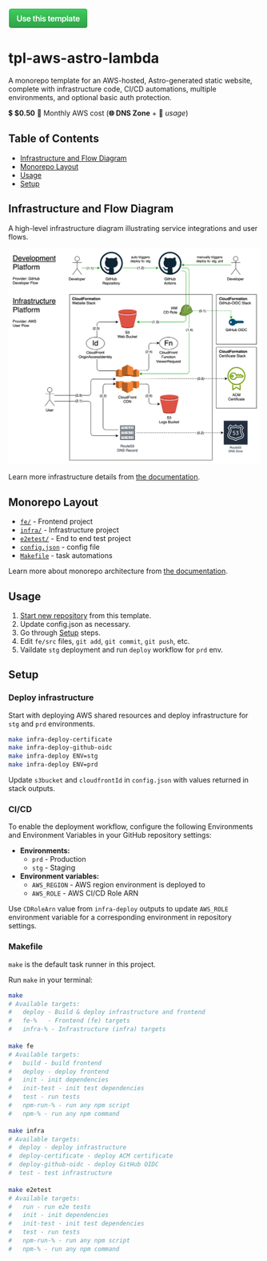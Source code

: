 [<img src="docs/assets/use-this-template-btn.png" width="160" />](https://github.com/new?template_name=tpl-aws-astro-lambda&template_owner=tsertkov)

# tpl-aws-astro-lambda

A monorepo template for an AWS-hosted, Astro-generated static website, complete with infrastructure code, CI/CD automations, multiple environments, and optional basic auth protection.

💲 **$0.50** 🌟 Monthly AWS cost (**🌐 DNS Zone** + 🔧 *usage*)

## Table of Contents

- [Infrastructure and Flow Diagram](#infrastructure-and-flow-diagram)
- [Monorepo Layout](#monorepo-layout)
- [Usage](#usage)
- [Setup](#setup)

## Infrastructure and Flow Diagram

A high-level infrastructure diagram illustrating service integrations and user flows.

![Infrastructure Diagram](docs/assets/infra-diagram.svg)

Learn more infrastructure details from [the documentation](docs/infrastructure.md).

## Monorepo Layout

- [`fe/`](/fe) - Frontend project
- [`infra/`](/infra) - Infrastructure project
- [`e2etest/`](/e2etest) - End to end test project
- [`config.json`](/config.json) - config file
- [`Makefile`](/Makefile) - task automations

Learn more about monorepo architecture from [the documentation](docs/monorepo.md).

## Usage

1. [Start new repository](https://github.com/new?template_name=tpl-aws-website&template_owner=tsertkov) from this template.
2. Update config.json as necessary.
3. Go through [Setup](#setup) steps.
4. Edit `fe/src` files, `git add`, `git commit`, `git push`, etc.
5. Vaildate `stg` deployment and run `deploy` workflow for `prd` env.

## Setup

### Deploy infrastructure

Start with deploying AWS shared resources and deploy infrastructure for `stg` and `prd` environments.

```sh
make infra-deploy-certificate
make infra-deploy-github-oidc
make infra-deploy ENV=stg
make infra-deploy ENV=prd
```

Update `s3bucket` and `cloudfrontId` in `config.json` with values returned in stack outputs.

### CI/CD

To enable the deployment workflow, configure the following Environments and Environment Variables in your GitHub repository settings:

- **Environments:**
  - `prd` - Production
  - `stg` - Staging
- **Environment variables:**
  - `AWS_REGION` - AWS region environment is deployed to
  - `AWS_ROLE` - AWS CI/CD Role ARN

Use `CDRoleArn` value from `infra-deploy` outputs to update `AWS_ROLE` environment variable for a corresponding environment in repository settings.

### Makefile

`make` is the default task runner in this project.

Run `make` in your terminal:

```sh
make
# Available targets:
#   deploy - Build & deploy infrastructure and frontend
#   fe-%   - Frontend (fe) targets
#   infra-% - Infrastructure (infra) targets

make fe
# Available targets:
#   build - build frontend
#   deploy - deploy frontend
#   init - init dependencies
#   init-test - init test dependencies
#   test - run tests
#   npm-run-% - run any npm script
#   npm-% - run any npm command

make infra
# Available targets:
#  deploy - deploy infrastructure
#  deploy-certificate - deploy ACM certificate
#  deploy-github-oidc - deploy GitHub OIDC
#  test - test infrastructure

make e2etest
# Available targets:
#   run - run e2e tests
#   init - init dependencies
#   init-test - init test dependencies
#   test - run tests
#   npm-run-% - run any npm script
#   npm-% - run any npm command
```
